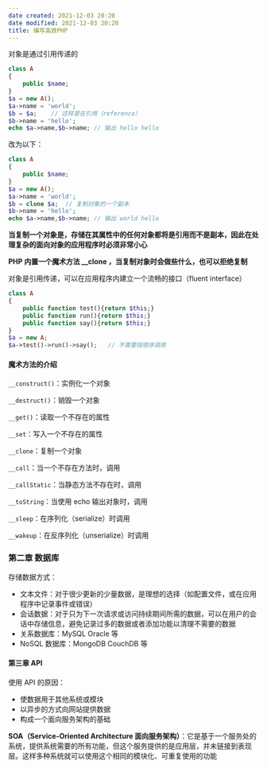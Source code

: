 ```yaml
---
date created: 2021-12-03 20:20
date modified: 2021-12-03 20:20
title: 编写高效PHP
---
```

对象是通过引用传递的

```php
class A
{
    public $name;
}
$a = new A();
$a->name = 'world';
$b = $a;	// 这样是在引用（reference）
$b->name = 'hello';
echo $a->name,$b->name;	// 输出 hello hello
```

改为以下：

```php
class A
{
    public $name;
}
$a = new A();
$a->name = 'world';
$b = clone $a;	// 复制对象的一个副本
$b->name = 'hello';
echo $a->name,$b->name;	// 输出 world hello
```

**当复制一个对象是，存储在其属性中的任何对象都将是引用而不是副本，因此在处理复杂的面向对象的应用程序时必须非常小心**

**PHP 内置一个魔术方法 __clone ，当复制对象时会做些什么，也可以拒绝复制**

对象是引用传递，可以在应用程序内建立一个流畅的接口（fluent interface）

```php
class A 
{
    public function test(){return $this;}
    public function run(){return $this;}
    public function say(){return $this;}
}
$a = new A;
$a->test()->run()->say();	// 不需要按顺序调用
```



#### 魔术方法的介绍

`__construct()`：实例化一个对象

`__destruct()`：销毁一个对象

`__get()`：读取一个不存在的属性

`__set`：写入一个不存在的属性

`__clone`：复制一个对象

`__call`：当一个不存在方法时，调用

`__callStatic`：当静态方法不存在时，调用

`__toString`：当使用 echo 输出对象时，调用

`__sleep`：在序列化（serialize）时调用

`__wakeup`：在反序列化（unserialize）时调用



### 第二章 数据库

存储数据方式：

- 文本文件：对于很少更新的少量数据，是理想的选择（如配置文件，或在应用程序中记录事件或错误）
- 会话数据：对于只为下一次请求或访问持续期间所需的数据，可以在用户的会话中存储信息，避免记录过多的数据或者添加功能以清理不需要的数据
- 关系数据库：MySQL Oracle 等
- NoSQL 数据库：MongoDB CouchDB 等

#### 第三章 API

使用 API 的原因：

- 使数据用于其他系统或模块
- 以异步的方式向网站提供数据
- 构成一个面向服务架构的基础

**SOA（Service-Oriented Architecture 面向服务架构）**：它是基于一个服务处的系统，提供系统需要的所有功能，但这个服务提供的是应用层，并未链接到表现层。这样多种系统就可以使用这个相同的模块化、可重复使用的功能